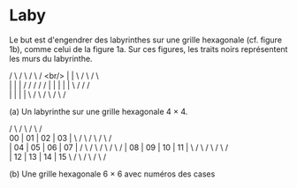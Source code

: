 # Laby

Le but est d'engendrer des labyrinthes sur une grille hexagonale (cf. figure 1b), comme celui de la figure 1a. 
Sur ces figures, les traits noirs représentent les murs du labyrinthe.


 /&nbsp;\ / \ / \ / \<br/>
            |   |
 \ / \ /     \   \
  |       |       |
 /   /   /   /   /
|   |   |   |   |
 \ /   /   /     \
  |   |   |   |
   \ / \ / \ / \ /

(a) Un labyrinthe sur une grille hexagonale 4 × 4.

 /  \ /  \ /  \ /  \
  00 | 01 | 02 | 03 |
 \  / \  / \  / \  / \
  | 04 | 05 | 06 | 07 |
 /  \ /  \ /  \ /  \ /
| 08 | 09 | 10 | 11 |
 \  / \  / \  / \  / \
  | 12 | 13 | 14 | 15
   \  / \  / \  / \  /

(b) Une grille hexagonale 6 × 6 avec numéros des cases

